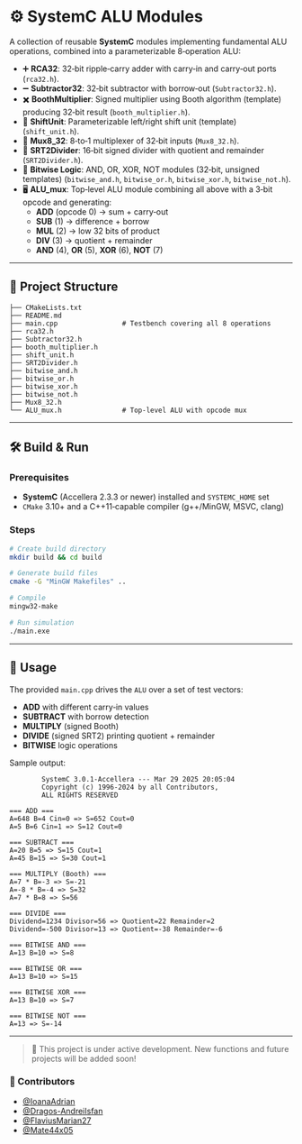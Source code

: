 # ⚙️ SystemC ALU Modules

A collection of reusable **SystemC** modules implementing fundamental ALU operations, combined into a parameterizable 8‐operation ALU:

- ➕ **RCA32**: 32‐bit ripple‐carry adder with carry‐in and carry‐out ports (`rca32.h`).
- ➖ **Subtractor32**: 32‐bit subtractor with borrow‐out (`Subtractor32.h`).
- ✖️ **BoothMultiplier**: Signed multiplier using Booth algorithm (template) producing 32‐bit result (`booth_multiplier.h`).
- 🔢 **ShiftUnit**: Parameterizable left/right shift unit (template) (`shift_unit.h`).
- 🔀 **Mux8_32**: 8‐to‐1 multiplexer of 32‐bit inputs (`Mux8_32.h`).
- 🔁 **SRT2Divider**: 16‐bit signed divider with quotient and remainder (`SRT2Divider.h`).
- 🔡 **Bitwise Logic**: AND, OR, XOR, NOT modules (32‐bit, unsigned templates) (`bitwise_and.h`, `bitwise_or.h`, `bitwise_xor.h`, `bitwise_not.h`).
- 🖥️ **ALU_mux**: Top‐level ALU module combining all above with a 3‐bit opcode and generating:
  - **ADD** (opcode 0) → sum + carry‐out
  - **SUB** (1) → difference + borrow
  - **MUL** (2) → low 32 bits of product
  - **DIV** (3) → quotient + remainder
  - **AND** (4), **OR** (5), **XOR** (6), **NOT** (7)

---

## 📁 Project Structure

```
├── CMakeLists.txt
├── README.md
├── main.cpp                # Testbench covering all 8 operations
├── rca32.h
├── Subtractor32.h
├── booth_multiplier.h
├── shift_unit.h
├── SRT2Divider.h
├── bitwise_and.h
├── bitwise_or.h
├── bitwise_xor.h
├── bitwise_not.h
├── Mux8_32.h
└── ALU_mux.h               # Top‐level ALU with opcode mux
```

---

## 🛠️ Build & Run

### Prerequisites

- **SystemC** (Accellera 2.3.3 or newer) installed and `SYSTEMC_HOME` set
- `CMake` 3.10+ and a C++11‐capable compiler (g++/MinGW, MSVC, clang)

### Steps

```bash
# Create build directory
mkdir build && cd build

# Generate build files
cmake -G "MinGW Makefiles" ..

# Compile
mingw32-make

# Run simulation
./main.exe
```

---

## 🚀 Usage

The provided `main.cpp` drives the `ALU` over a set of test vectors:

- **ADD** with different carry‐in values
- **SUBTRACT** with borrow detection
- **MULTIPLY** (signed Booth)
- **DIVIDE** (signed SRT2) printing quotient + remainder
- **BITWISE** logic operations

Sample output:

```
        SystemC 3.0.1-Accellera --- Mar 29 2025 20:05:04
        Copyright (c) 1996-2024 by all Contributors,
        ALL RIGHTS RESERVED

=== ADD ===
A=648 B=4 Cin=0 => S=652 Cout=0
A=5 B=6 Cin=1 => S=12 Cout=0

=== SUBTRACT ===
A=20 B=5 => S=15 Cout=1
A=45 B=15 => S=30 Cout=1

=== MULTIPLY (Booth) ===
A=7 * B=-3 => S=-21
A=-8 * B=-4 => S=32
A=7 * B=8 => S=56

=== DIVIDE ===
Dividend=1234 Divisor=56 => Quotient=22 Remainder=2
Dividend=-500 Divisor=13 => Quotient=-38 Remainder=-6

=== BITWISE AND ===
A=13 B=10 => S=8

=== BITWISE OR ===
A=13 B=10 => S=15

=== BITWISE XOR ===
A=13 B=10 => S=7

=== BITWISE NOT ===
A=13 => S=-14
```

---

> 🚧 This project is under active development. New functions and future projects will be added soon!

### 👥 Contributors

- [@IoanaAdrian](https://github.com/IoanaAdrian)
- [@Dragos-AndreiIsfan](https://github.com/Dragos-AndreiIsfan)
- [@FlaviusMarian27](https://github.com/FlaviusMarian27)
- [@Mate44x05](https://github.com/Mate44x05)